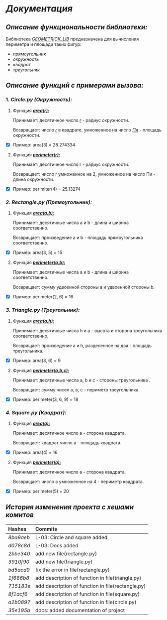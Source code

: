 # ***Документация***
## ***Описание функциональности библиотеки:***
Библиотека <u>*GEOMETRICK_LIB*</u> предназначена для вычисления периметра и площади таких фигур:
- *прямоугольник*
- *окружность*
- *квадрат*
- *треугольник*


## ***Описание  функций с примерами вызова:***
### 1. *Сircle.py (Окружность):*
1)  Функция ***<u>area(r):</u>***

    Принимает: десятичное число <u>*r*</u> - радиус окружности.

    Возвращает: число <u>*r*</u> в квадрате, умноженное на число <u>*Пи*</u> - площадь окружности.
- [x] Пример:
area(3) = 28.274334

2) Функция ***<u>perimeter(r):</u>***

   Принимает: десятичное число r - радиус окружности.
      
   Возвращает: число r умноженное на 2, умноженное на число Пи - длина окружности.
- [x] Пример:
perimiter(4) = 25.13274

### *2. Rectangle.py (Прямоугольник):*
1) Функция ***<u>area(a,b):</u>***

   Принимает: десятичные числа a и b - длина и ширина соответственно.

   Возвращает: произведение a и b - площадь прямоугольника соответственно.
- [x] Пример:
area(3, 5) = 15

2) Функция ***<u>perimeter(a,b):</u>***
  
    Принимает: десятичные числа a и b - длина и ширина соответственно.

    Возвращает: сумму удвоенной стороны a и удвоенной стороны b.
- [x] Пример:
perimeter(2, 6) = 16

### *3. Triangle.py (Треугольник):*
1) Функция ***<u>area(a,h):</u>***

    Принимает: десятичные числа h и a - высота и сторона треугольника соответственно.

    Возвращает: произведение a и h, разделенное на два - площадь треугольника.
- [x] Пример:
area(3, 6) = 9

2) Функция ***<u>perimeter(a,b,c):</u>*** 

    Принимает: десятичные числа a, b и c - стороны треугольника .

    Возвращает: сумму чисел а, в, с - периметр треугольника.
- [x] Пример:
perimeter(3, 6, 9) = 18

### *4. Square.py (Квадрат):*
1) Функция ***<u>area(a):</u>*** 

   Принимает: десятичное число a - сторона квадрата.

   Возвращает: квадрат число a - площадь квадрата.
- [x] Пример:
area(4) = 16

2) Функция ***<u>perimeter(a):</u>*** 

   Принимает: десятичное число a - сторона квадрата.

   Возвращает: число a умноженное на 4 - периметр квадрата.
- [x] Пример:
perimeter(5) = 20

## ***История изменения проекта с хешами комитов***
| Hashes     | Commits                                           |
|:-----------|:--------------------------------------------------|
| _8ba9aeb_  | L-03: Circle and square added                     |
| _d078c8d_  | L-03: Docs added                                  |
| _2bbe340_  | add new file(rectangle.py)                        |
| _3910f90_  | add new file(triangle.py)                         |
| _bd5acd9_  | fix the error in file(rectangle.py)               |
| _1f686b8_  | add description of function in file(triangle.py)  |
| _715183e_  | add description of function in file(rectangle.py) |                
| _8f1acf6_  | add description of function in file(square.py)    |
| _a2b0897_  | add description of function in file(circle.py)    |
| _35e195b_  | docs: added documentation of project              |